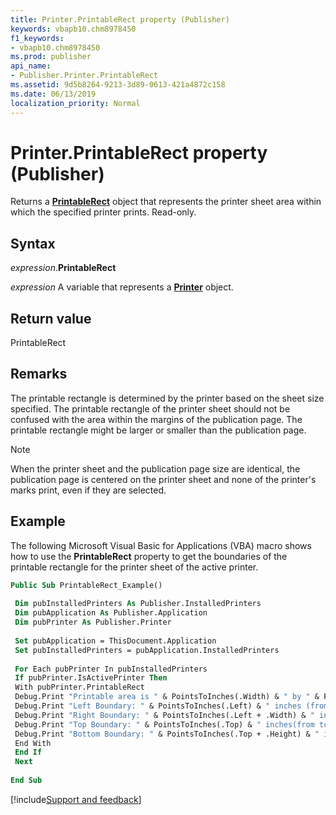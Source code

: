 ```yaml
---
title: Printer.PrintableRect property (Publisher)
keywords: vbapb10.chm8978450
f1_keywords:
- vbapb10.chm8978450
ms.prod: publisher
api_name:
- Publisher.Printer.PrintableRect
ms.assetid: 9d5b8264-9213-3d89-0613-421a4872c158
ms.date: 06/13/2019
localization_priority: Normal
---
```



# Printer.PrintableRect property (Publisher)

Returns a **[PrintableRect](Publisher.PrintableRect.md)** object that represents the printer sheet area within which the specified printer prints. Read-only.


## Syntax

_expression_.**PrintableRect**

_expression_ A variable that represents a **[Printer](Publisher.Printer.md)** object.


## Return value

PrintableRect


## Remarks

The printable rectangle is determined by the printer based on the sheet size specified. The printable rectangle of the printer sheet should not be confused with the area within the margins of the publication page. The printable rectangle might be larger or smaller than the publication page.

> [!NOTE] 
> When the printer sheet and the publication page size are identical, the publication page is centered on the printer sheet and none of the printer's marks print, even if they are selected.


## Example

The following Microsoft Visual Basic for Applications (VBA) macro shows how to use the **PrintableRect** property to get the boundaries of the printable rectangle for the printer sheet of the active printer.

```vb
Public Sub PrintableRect_Example() 
 
 Dim pubInstalledPrinters As Publisher.InstalledPrinters 
 Dim pubApplication As Publisher.Application 
 Dim pubPrinter As Publisher.Printer 
 
 Set pubApplication = ThisDocument.Application 
 Set pubInstalledPrinters = pubApplication.InstalledPrinters 
 
 For Each pubPrinter In pubInstalledPrinters 
 If pubPrinter.IsActivePrinter Then 
 With pubPrinter.PrintableRect 
 Debug.Print "Printable area is " & PointsToInches(.Width) & " by " & PointsToInches(.Height) & " inches." 
 Debug.Print "Left Boundary: " & PointsToInches(.Left) & " inches (from left)." 
 Debug.Print "Right Boundary: " & PointsToInches(.Left + .Width) & " inches (from left)." 
 Debug.Print "Top Boundary: " & PointsToInches(.Top) & " inches(from top)." 
 Debug.Print "Bottom Boundary: " & PointsToInches(.Top + .Height) & " inches (from top)." 
 End With 
 End If 
 Next 
 
End Sub
```

[!include[Support and feedback](~/includes/feedback-boilerplate.md)]